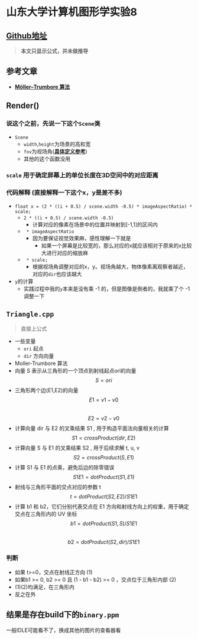 #  山东大学计算机图形学实验8  
## [Github地址](https://github.com/W1412X/sdu_jt_lab/tree/main/lab8)

> **本文只显示公式，并未做推导**

##  参考文章  
- [**Möller–Trumbore 算法**](https://zhuanlan.zhihu.com/p/451582864)
## Render()  
### 说这个之前，先说一下这个`Scene`类  
- `Scene` 
  - `width`,`height`为场景的高和宽
  - `fov`为视场角([**具体定义参考**](https://zhuanlan.zhihu.com/p/679453452))
  - 其他的这个函数没用
### `scale`  用于确定屏幕上的单位长度在3D空间中的对应距离  
### 代码解释  (直接解释一下这个x，y是差不多)
- `float x = (2 * ((i + 0.5) / scene.width -0.5) * imageAspectRatio) * scale;`
  - `2 * ((i + 0.5) / scene.width -0.5)`
    - 计算对应的像素在场景中的位置并映射到[-1,1]的区间内  
  - ` * imageAspectRatio`  
    - 因为要保证视觉效果麻，感性理解一下就是  
      - 如果一个屏幕是比较宽的，那么对应的x就应该相对于原来的x比较大进行对应的缩放麻  
  - ` * scale;`  
    - 根据视场角调整对应的x，y。视场角越大，物体像素离观察者越近，对应的`dir`也应该越大   
- `y`的计算
  - 实践过程中我的`y`本来是没有乘 -1 的，但是图像是倒者的，我就乘了个 -1 调整一下  
## `Triangle.cpp`  
> 直接上公式   
- 一些变量
  - `ori` 起点
  - `dir` 方向向量
-  Moller-Trumbore 算法
  -  向量 S 表示从三角形的一个顶点到射线起点ori的向量  
  $$ S=ori $$
  - 三角形两个边(E1,E2)的向量  
  $$ E1=v1-v0 $$  
  $$ E2=v2-v0 $$
  - 计算向量 dir 与 E2 的叉乘结果 S1  ,  用于构造平面法向量相关的计算  
  $$ S1 = crossProduct(dir, E2) $$  
  - 计算向量 S 与 E1 的叉乘结果 S2  , 用于后续求解 t, u, v  
  $$ S2 = crossProduct(S, E1) $$  
  - 计算 S1 与 E1 的点乘，避免后边的除零错误  
  $$ S1E1 = dotProduct(S1, E1) $$  
  - 射线与三角形平面的交点对应的参数 t  
  $$ t = dotProduct(S2, E2) / S1E1 $$  
  - 计算 b1 和 b2，它们分别代表交点在 E1 方向和射线方向上的权重，用于确定交点在三角形内的 UV 坐标  
  $$ b1 = dotProduct(S1, S) / S1E1 $$  
  $$ b2 = dotProduct(S2, dir) / S1E1 $$  
### **判断**
  - 如果 t>=0，交点在射线正方向  (1)
  - 如果b1 >= 0, b2 >= 0 且 (1 - b1 - b2) >= 0 ，交点位于三角形内部    (2)
  - (1)(2)均满足，在三角形内  
  - 反之在外
## 结果是存在build下的`binary.ppm`    
一般IDLE可能看不了，换成其他的图片的查看器看  